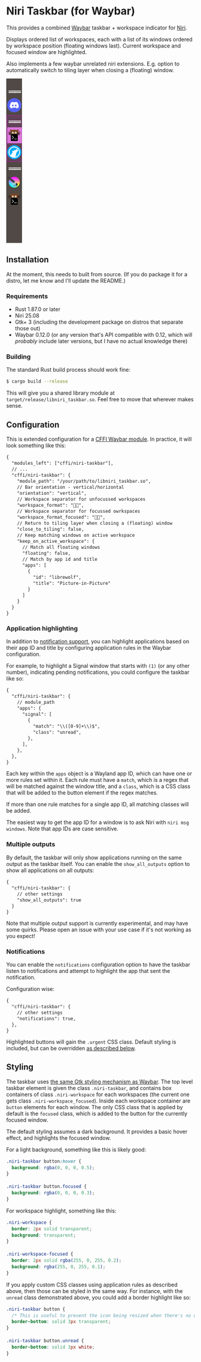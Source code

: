 # Niri Taskbar (for Waybar)

This provides a combined [Waybar][waybar] taskbar + workspace indicator for [Niri][niri].

Displays ordered list of workspaces, each with a list of its windows ordered by
workspace position (floating windows last). Current workspace and focused window
are highlighted.

Also implements a few waybar unrelated niri extensions. E.g. option to automatically
switch to tiling layer when closing a (floating) window.

![Example screenshot](images/screenshot.png)

## Installation

At the moment, this needs to built from source. (If you do package it for a
distro, let me know and I'll update the README.)

### Requirements

- Rust 1.87.0 or later
- Niri 25.08
- Gtk+ 3 (including the development package on distros that separate those out)
- Waybar 0.12.0 (or any version that's API compatible with 0.12, which will
  _probably_ include later versions, but I have no actual knowledge there)

### Building

The standard Rust build process should work fine:

```bash
$ cargo build --release
```

This will give you a shared library module at
`target/release/libniri_taskbar.so`. Feel free to move that wherever makes
sense.

## Configuration

This is extended configuration for a [CFFI Waybar module][cffi]. In practice,
it will look something like this:

```jsonc
{
  "modules_left": ["cffi/niri-taskbar"],
  // ...
  "cffi/niri-taskbar": {
    "module_path": "/your/path/to/libniri_taskbar.so",
    // Bar orientation - vertical/horizontal
    "orientation": "vertical",
    // Workspace separator for unfocussed workspaces
    "workspace_format": "󱋰󱋰",
    // Workspace separator for focussed owrkspaces
    "workspace_format_focused": "󱋰󱋰",
    // Return to tiling layer when closing a (floating) window
    "close_to_tiling": false,
    // Keep matching windows on active workspace
    "keep_on_active_workspace": {
      // Match all floating windows
      "floating": false,
      // Match by app id and title
      "apps": [
        {
          "id": "librewolf",
          "title": "Picture-in-Picture"
        }
      ]
    }
  }
}
```

### Application highlighting

In addition to [notification support](#notifications), you can highlight
applications based on their app ID and title by configuring application rules in
the Waybar configuration.

For example, to highlight a Signal window that starts with `(1)` (or any other
number), indicating pending notifications, you could configure the taskbar like
so:

```jsonc
{
  "cffi/niri-taskbar": {
    // module_path
    "apps": {
      "signal": [
        {
          "match": "\\([0-9]+\\)$",
          "class": "unread",
        },
      ],
    },
  },
}
```

Each key within the `apps` object is a Wayland app ID, which can have one or
more rules set within it. Each rule must have a `match`, which is a regex that
will be matched against the window title, and a `class`, which is a CSS class
that will be added to the button element if the regex matches.

If more than one rule matches for a single app ID, all matching classes will be
added.

The easiest way to get the app ID for a window is to ask Niri with `niri msg
windows`. Note that app IDs are case sensitive.

### Multiple outputs

By default, the taskbar will only show applications running on the same output
as the taskbar itself. You can enable the `show_all_outputs` option to show all
applications on all outputs:

```jsonc
{
  "cffi/niri-taskbar": {
    // other settings
    "show_all_outputs": true
  }
}
```

Note that multiple output support is currently experimental, and may have some
quirks. Please open an issue with your use case if it's not working as you
expect!

### Notifications

You can enable the `notifications` configuration option to have the taskbar
listen to notifications and attempt to highlight the app that sent the
notification.

Configuration wise:

```jsonc
{
  "cffi/niri-taskbar": {
    // other settings
    "notifications": true,
  },
}
```

Highlighted buttons will gain the `.urgent` CSS class. Default styling is
included, but can be overridden [as described below](#styling).

## Styling

The taskbar uses [the same Gtk styling mechanism as Waybar][style]. The top
level taskbar element is given the class `.niri-taskbar`, and contains box
containers of class `.niri-workspace` for each workspaces (the current one
gets class `.niri-workspace_focused`).
Inside each workspace container are `button` elements for each window. The
only CSS class that is applied by default is the `focused` class, which is
added to the button for the currently focused window.

The default styling assumes a dark background. It provides a basic hover
effect, and highlights the focused window.

For a light background, something like this is likely good:

```css
.niri-taskbar button:hover {
  background: rgba(0, 0, 0, 0.5);
}

.niri-taskbar button.focused {
  background: rgba(0, 0, 0, 0.3);
}
```

For workspace highlight, something like this:

```css
.niri-workspace {
  border: 2px solid transparent;
  background: transparent;
}

.niri-workspace-focused {
  border: 2px solid rgba(255, 0, 255, 0.2);
  background: rgba(255, 0, 255, 0.1);
}
```

If you apply custom CSS classes using application rules as described above,
then those can be styled in the same way. For instance, with the `unread` class
demonstrated above, you could add a border highlight like so:

```css
.niri-taskbar button {
  /* This is useful to prevent the icon being resized when there's no unread. */
  border-bottom: solid 3px transparent;
}

.niri-taskbar button.unread {
  border-bottom: solid 3px white;
}
```

[cffi]: https://github.com/Alexays/Waybar/wiki/Module:-CFFI
[niri]: https://github.com/YaLTeR/niri
[style]: https://github.com/Alexays/Waybar/wiki/Styling
[waybar]: https://github.com/Alexays/Waybar
